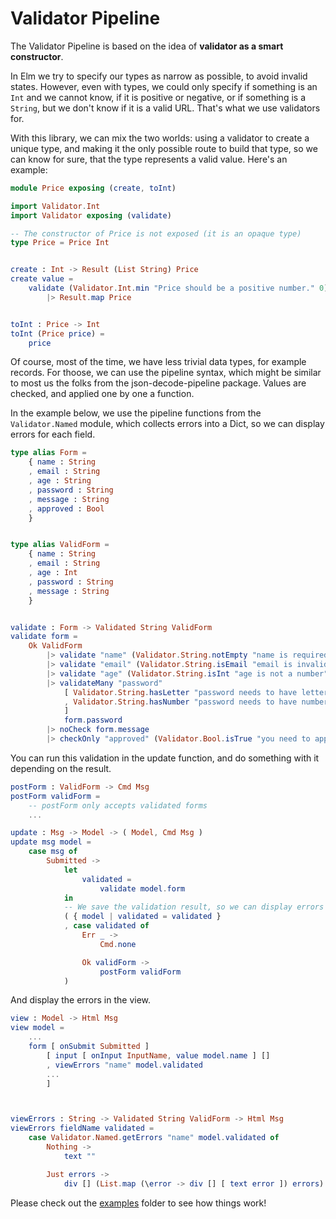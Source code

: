 # Validator Pipeline

The Validator Pipeline is based on the idea of **validator as a smart constructor**.

In Elm we try to specify our types as narrow as possible, to avoid invalid states. However, even with types, we could only specify if something is an `Int` and we cannot know, if it is positive or negative, or if something is a `String`, but we don't know if it is a valid URL. That's what we use validators for.

With this library, we can mix the two worlds: using a validator to create a unique type, and making it the only possible route to build that type, so we can know for sure, that the type represents a valid value. Here's an example:

```elm
module Price exposing (create, toInt)

import Validator.Int
import Validator exposing (validate)

-- The constructor of Price is not exposed (it is an opaque type)
type Price = Price Int


create : Int -> Result (List String) Price
create value =
    validate (Validator.Int.min "Price should be a positive number." 0) value
        |> Result.map Price


toInt : Price -> Int
toInt (Price price) =
    price

```

Of course, most of the time, we have less trivial data types, for example records.
For thoose, we can use the pipeline syntax, which might be similar to most us the folks from the
json-decode-pipeline package. Values are checked, and applied one by one a function.

In the example below, we use the pipeline functions from the `Validator.Named` module, which collects errors
into a Dict, so we can display errors for each field.

```elm
type alias Form =
    { name : String
    , email : String
    , age : String
    , password : String
    , message : String
    , approved : Bool
    }


type alias ValidForm =
    { name : String
    , email : String
    , age : Int
    , password : String
    , message : String
    }


validate : Form -> Validated String ValidForm
validate form =
    Ok ValidForm
        |> validate "name" (Validator.String.notEmpty "name is required") form.name
        |> validate "email" (Validator.String.isEmail "email is invalid") form.email
        |> validate "age" (Validator.String.isInt "age is not a number") form.age
        |> validateMany "password"
            [ Validator.String.hasLetter "password needs to have letters"
            , Validator.String.hasNumber "password needs to have numbers"
            ]
            form.password
        |> noCheck form.message
        |> checkOnly "approved" (Validator.Bool.isTrue "you need to approve") model.approved

```

You can run this validation in the update function, and do something with it depending on the result.

```elm
postForm : ValidForm -> Cmd Msg
postForm validForm =
    -- postForm only accepts validated forms
    ...

update : Msg -> Model -> ( Model, Cmd Msg )
update msg model =
    case msg of
        Submitted ->
            let
                validated =
                    validate model.form
            in
            -- We save the validation result, so we can display errors in the view function
            ( { model | validated = validated }
            , case validated of
                Err _ ->
                    Cmd.none

                Ok validForm ->
                    postForm validForm
            )
```

And display the errors in the view.

```elm
view : Model -> Html Msg
view model =
    ...
    form [ onSubmit Submitted ]
        [ input [ onInput InputName, value model.name ] []
        , viewErrors "name" model.validated
        ...
        ]



viewErrors : String -> Validated String ValidForm -> Html Msg
viewErrors fieldName validated =
    case Validator.Named.getErrors "name" model.validated of
        Nothing ->
            text ""

        Just errors ->
            div [] (List.map (\error -> div [] [ text error ]) errors)
```

Please check out the [examples](/examples/) folder to see how things work!
